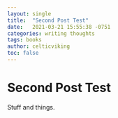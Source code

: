 ```yaml
---
layout: single
title:  "Second Post Test"
date:   2021-03-21 15:55:38 -0751
categories: writing thoughts
tags: books
author: celticviking
toc: false
---
```


# Second Post Test

Stuff and things.
